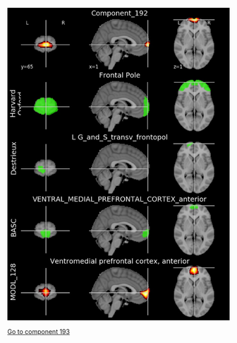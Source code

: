 ![192](preliminary/192.jpg "Component 192")

[Go to component 193](https://parietal-inria.github.io/MODL_atlas/256/193 "Component 193")
